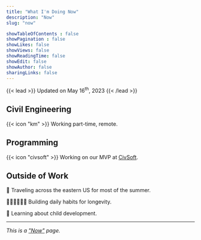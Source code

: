 ```yaml
---
title: "What I'm Doing Now"
description: "Now"
slug: "now"

showTableOfContents : false
showPagination : false
showLikes: false
showViews: false
showReadingTime: false
showEdit: false
showAuthor: false
sharingLinks: false
---
```


{{< lead >}}
Updated on May 16<sup>th</sup>, 2023
{{< /lead >}}

## Civil Engineering 

{{< icon "km" >}} Working part-time, remote.


## Programming

{{< icon "civsoft" >}} Working on our MVP at [CivSoft](https://civsoft.app/).


## Outside of Work

<!-- ⚒️ Various DIY projects on our off grid property in Far West Texas.

📖 Attempting to finish a book every 1-2 weeks. -->

🚐 Traveling across the eastern US for most of the summer. 

🧘🏼‍♂️🌿💪🏼 Building daily habits for longevity.

🍼 Learning about child development. 

---

*This is a ["Now"](https://nownownow.com/about) page.*
